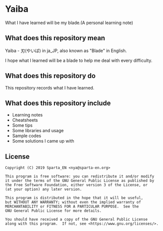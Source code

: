 # Yaiba

What I have learned will be my blade.(A personal learning note)

## What does this repository mean

Yaiba - 刃(やいば) in ja_JP, also known as "Blade" in English.

I hope what I learned will be a blade to help me deal with every difficulty.

## What does this repository do

This repository records what I have learned.

## What does this repository include

 - Learning notes
 - Cheatsheets
 - Some tips
 - Some libraries and usage
 - Sample codes
 - Some solutions I came up with

## License

```
Copyright (C) 2019 Sparta_EN <nya@sparta-en.org>

This program is free software: you can redistribute it and/or modify
it under the terms of the GNU General Public License as published by
the Free Software Foundation, either version 3 of the License, or
(at your option) any later version.

This program is distributed in the hope that it will be useful,
but WITHOUT ANY WARRANTY; without even the implied warranty of
MERCHANTABILITY or FITNESS FOR A PARTICULAR PURPOSE.  See the
GNU General Public License for more details.

You should have received a copy of the GNU General Public License
along with this program.  If not, see <https://www.gnu.org/licenses/>.
```